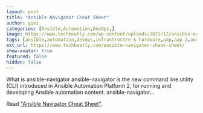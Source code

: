```yaml
---
layout: post
title: "Ansible Navigator Cheat Sheet"
author: gini
categories: [Ansible,Automation,DevOps,]
image: https://www.techbeatly.com/wp-content/uploads/2021/12/ansible-navigator-cheatsheet-techbeatly-new-1024x576.png
tags: [ansible,automation,devops,infrastructre & hardware,aap,aap 2,ansible automation,ansible automation platform,ansible automation platform 2,ansible doc,ansible navigator cheat sheet,ansible playbook,ansible-navigaor,red hat ansible,what is ansible navigator,]
ext_url: https://www.techbeatly.com/ansible-navigator-cheat-sheet/
show-avatar: true
featured: false
hidden: false
---
```


What is ansible-navigator ansible-navigator is the new command line utility (CLI) introduced in Ansible Automation Platform 2, for running and developing Ansible automation content. ansible-navigator...

Read ["Ansible Navigator Cheat Sheet"](https://www.techbeatly.com/ansible-navigator-cheat-sheet/).